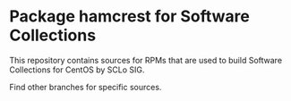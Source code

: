 # Package hamcrest for Software Collections

This repository contains sources for RPMs that are used
to build Software Collections for CentOS by SCLo SIG.

Find other branches for specific sources.

